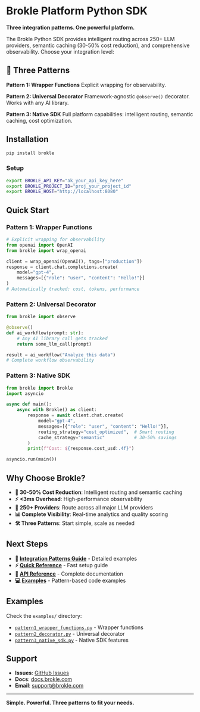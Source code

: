 # Brokle Platform Python SDK

**Three integration patterns. One powerful platform.**

The Brokle Python SDK provides intelligent routing across 250+ LLM providers, semantic caching (30-50% cost reduction), and comprehensive observability. Choose your integration level:

## 🎯 Three Patterns

**Pattern 1: Wrapper Functions**
Explicit wrapping for observability.

**Pattern 2: Universal Decorator**
Framework-agnostic `@observe()` decorator. Works with any AI library.

**Pattern 3: Native SDK**
Full platform capabilities: intelligent routing, semantic caching, cost optimization.

## Installation

```bash
pip install brokle
```

### Setup

```bash
export BROKLE_API_KEY="ak_your_api_key_here"
export BROKLE_PROJECT_ID="proj_your_project_id"
export BROKLE_HOST="http://localhost:8080"
```

## Quick Start

### Pattern 1: Wrapper Functions

```python
# Explicit wrapping for observability
from openai import OpenAI
from brokle import wrap_openai

client = wrap_openai(OpenAI(), tags=["production"])
response = client.chat.completions.create(
    model="gpt-4",
    messages=[{"role": "user", "content": "Hello!"}]
)
# Automatically tracked: cost, tokens, performance
```

### Pattern 2: Universal Decorator

```python
from brokle import observe

@observe()
def ai_workflow(prompt: str):
    # Any AI library call gets tracked
    return some_llm_call(prompt)

result = ai_workflow("Analyze this data")
# Complete workflow observability
```

### Pattern 3: Native SDK

```python
from brokle import Brokle
import asyncio

async def main():
    async with Brokle() as client:
        response = await client.chat.create(
            model="gpt-4",
            messages=[{"role": "user", "content": "Hello!"}],
            routing_strategy="cost_optimized",  # Smart routing
            cache_strategy="semantic"           # 30-50% savings
        )
        print(f"Cost: ${response.cost_usd:.4f}")

asyncio.run(main())
```


## Why Choose Brokle?

- **🚀 30-50% Cost Reduction**: Intelligent routing and semantic caching
- **⚡ <3ms Overhead**: High-performance observability
- **🔄 250+ Providers**: Route across all major LLM providers
- **📊 Complete Visibility**: Real-time analytics and quality scoring
- **🛠️ Three Patterns**: Start simple, scale as needed

## Next Steps

- **📖 [Integration Patterns Guide](docs/INTEGRATION_PATTERNS_GUIDE.md)** - Detailed examples
- **⚡ [Quick Reference](docs/QUICK_REFERENCE.md)** - Fast setup guide
- **🔧 [API Reference](docs/API_REFERENCE.md)** - Complete documentation
- **💻 [Examples](examples/)** - Pattern-based code examples

## Examples

Check the `examples/` directory:
- [`pattern1_wrapper_functions.py`](examples/pattern1_wrapper_functions.py) - Wrapper functions
- [`pattern2_decorator.py`](examples/pattern2_decorator.py) - Universal decorator
- [`pattern3_native_sdk.py`](examples/pattern3_native_sdk.py) - Native SDK features

## Support

- **Issues**: [GitHub Issues](https://github.com/brokle-ai/brokle-python/issues)
- **Docs**: [docs.brokle.com](https://docs.brokle.com/sdk/python)
- **Email**: support@brokle.com

---

**Simple. Powerful. Three patterns to fit your needs.**
